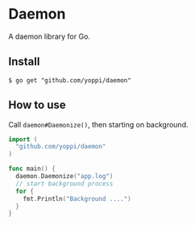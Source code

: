 # Daemon

A daemon library for Go.

## Install

```
$ go get "github.com/yoppi/daemon"
```

## How to use

Call `daemon#Daemonize()`, then starting on background.

```go
import (
  "github.com/yoppi/daemon"
)

func main() {
  daemon.Daemonize("app.log")
  // start background process
  for {
    fmt.Println("Background ....")
  }
}
```

